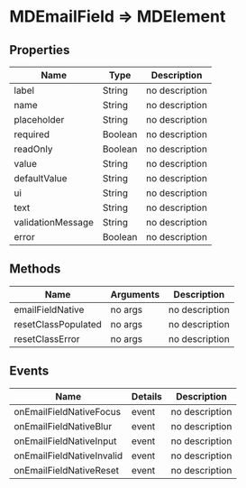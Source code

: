 # MDEmailField => MDElement

## Properties
Name | Type | Description
--- | --- | ---
label | String | no description
name | String | no description
placeholder | String | no description
required | Boolean | no description
readOnly | Boolean | no description
value | String | no description
defaultValue | String | no description
ui | String | no description
text | String | no description
validationMessage | String | no description
error | Boolean | no description

## Methods
Name | Arguments | Description
--- | --- | ---
emailFieldNative | no args | no description
resetClassPopulated | no args | no description
resetClassError | no args | no description

## Events
Name | Details | Description
--- | --- | ---
onEmailFieldNativeFocus | event | no description
onEmailFieldNativeBlur | event | no description
onEmailFieldNativeInput | event | no description
onEmailFieldNativeInvalid | event | no description
onEmailFieldNativeReset | event | no description

